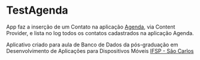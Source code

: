 # TestAgenda
App faz a inserção de um Contato na aplicação [Agenda](https://github.com/murilorodrigues62/Agenda), via Content Provider, e lista no log todos os contatos cadastrados na aplicação Agenda.

Aplicativo criado para aula de Banco de Dados da pós-graduação em Desenvolvimento de Aplicações para Dispositivos Móveis [IFSP - São Carlos](http://www.ifspsaocarlos.edu.br/portal/index.php/cursos/pós-graduação/sdm-lato-sensu/apresentacao_sdm)
